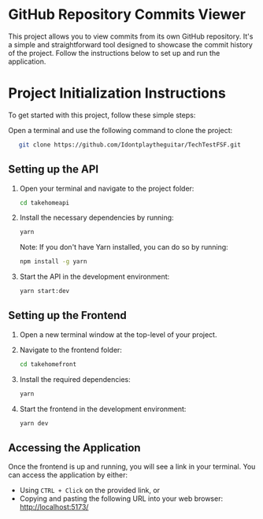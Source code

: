 
# GitHub Repository Commits Viewer
This project allows you to view commits from its own GitHub repository. It's a simple and straightforward tool designed to showcase the commit history of the project. Follow the instructions below to set up and run the application.

# Project Initialization Instructions

To get started with this project, follow these simple steps:

Open a terminal and use the following command to clone the project: 
```sh
   git clone https://github.com/Idontplaytheguitar/TechTestFSF.git
   ```

## Setting up the API

1. Open your terminal and navigate to the project folder:
   ```sh
   cd takehomeapi
   ```

2. Install the necessary dependencies by running:
   ```sh
   yarn
   ```
   Note: If you don't have Yarn installed, you can do so by running:
   ```sh
   npm install -g yarn
   ```

3. Start the API in the development environment:
   ```sh
   yarn start:dev
   ```

## Setting up the Frontend

1. Open a new terminal window at the top-level of your project.

2. Navigate to the frontend folder:
   ```sh
   cd takehomefront
   ```

3. Install the required dependencies:
   ```sh
   yarn
   ```

4. Start the frontend in the development environment:
   ```sh
   yarn dev
   ```

## Accessing the Application

Once the frontend is up and running, you will see a link in your terminal. You can access the application by either:

- Using `CTRL + Click` on the provided link, 
    or
- Copying and pasting the following URL into your web browser:
  [http://localhost:5173/](http://localhost:5173/)

